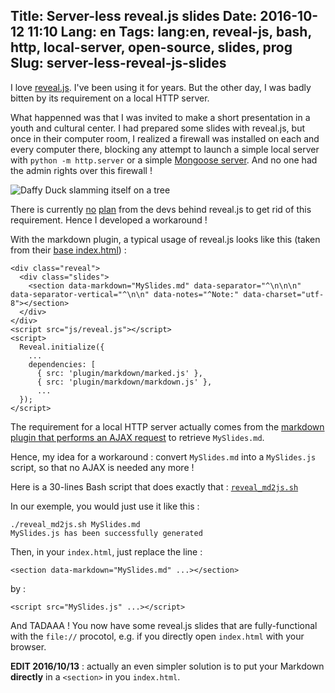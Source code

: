 Title: Server-less reveal.js slides
Date: 2016-10-12 11:10
Lang: en
Tags: lang:en, reveal-js, bash, http, local-server, open-source, slides, prog
Slug: server-less-reveal-js-slides
---
I love [reveal.js](http://lab.hakim.se/reveal-js). I've been using it for years. But the other day, I was badly bitten by its requirement on a local HTTP server.

What happenned was that I was invited to make a short presentation in a youth and cultural center. I had prepared some slides with reveal.js, but once in their computer room, I realized a firewall was installed on each and every computer there, blocking any attempt to launch a simple local server with `python -m http.server` or a simple [Mongoose server](https://www.cesanta.com/products/binary). And no one had the admin rights over this firewall !

![Daffy Duck slamming itself on a tree](images/wwcb/daffy_tree_slam.gif)

There is currently [no](https://github.com/hakimel/reveal.js/issues/610) [plan](https://github.com/hakimel/reveal.js/issues/673) from the devs behind reveal.js to get rid of this requirement. Hence I developed a workaround !

With the markdown plugin, a typical usage of reveal.js looks like this (taken from their [base index.html](https://github.com/hakimel/reveal.js/blob/master/index.html)) :
```
<div class="reveal">
  <div class="slides">
    <section data-markdown="MySlides.md" data-separator="^\n\n\n" data-separator-vertical="^\n\n" data-notes="^Note:" data-charset="utf-8"></section>
  </div>
</div>
<script src="js/reveal.js"></script>
<script>
  Reveal.initialize({
    ...
    dependencies: [
      { src: 'plugin/markdown/marked.js' },
      { src: 'plugin/markdown/markdown.js' },
      ...
  });
</script>
```

The requirement for a local HTTP server actually comes from the [markdown plugin that performs an AJAX request](https://github.com/hakimel/reveal.js/blob/master/plugin/markdown/markdown.js#L222) to retrieve `MySlides.md`.

Hence, my idea for a workaround : convert `MySlides.md` into a `MySlides.js` script, so that no AJAX is needed any more !

Here is a 30-lines Bash script that does exactly that : [`reveal_md2js.sh`](https://github.com/Lucas-C/linux_configuration/blob/master/bin/reveal_md2js.sh)

In our exemple, you would just use it like this :

    ./reveal_md2js.sh MySlides.md
    MySlides.js has been successfully generated

Then, in your `index.html`, just replace the line :

    <section data-markdown="MySlides.md" ...></section>

by :

    <script src="MySlides.js" ...></script>

And TADAAA ! You now have some reveal.js slides that are  fully-functional with the `file://` procotol, e.g. if you directly open `index.html` with your browser.

**EDIT 2016/10/13** : actually an even simpler solution is to put your Markdown **directly** in a `<section>` in you `index.html`.
